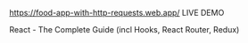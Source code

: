 https://food-app-with-http-requests.web.app/ LIVE DEMO


React - The Complete Guide (incl Hooks, React Router, Redux)
